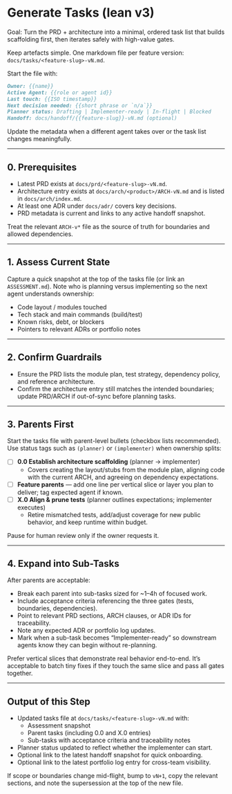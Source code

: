 # Generate Tasks (lean v3)

Goal: Turn the PRD + architecture into a minimal, ordered task list that builds scaffolding first, then iterates safely with high-value gates.

Keep artefacts simple. One markdown file per feature version: `docs/tasks/<feature-slug>-vN.md`.

Start the file with:

```md
Owner: {{name}}
Active Agent: {{role or agent id}}
Last touch: {{ISO timestamp}}
Next decision needed: {{short phrase or `n/a`}}
Planner status: Drafting | Implementer-ready | In-flight | Blocked
Handoff: docs/handoff/{{feature-slug}}-vN.md (optional)
```

Update the metadata when a different agent takes over or the task list changes meaningfully.

---

## 0. Prerequisites

- Latest PRD exists at `docs/prd/<feature-slug>-vN.md`.
- Architecture entry exists at `docs/arch/<product>/ARCH-vN.md` and is listed in `docs/arch/index.md`.
- At least one ADR under `docs/adr/` covers key decisions.
- PRD metadata is current and links to any active handoff snapshot.

Treat the relevant `ARCH-v*` file as the source of truth for boundaries and allowed dependencies.

---

## 1. Assess Current State

Capture a quick snapshot at the top of the tasks file (or link an `ASSESSMENT.md`). Note who is planning versus implementing so the next agent understands ownership:

- Code layout / modules touched
- Tech stack and main commands (build/test)
- Known risks, debt, or blockers
- Pointers to relevant ADRs or portfolio notes

---

## 2. Confirm Guardrails

- Ensure the PRD lists the module plan, test strategy, dependency policy, and reference architecture.
- Confirm the architecture entry still matches the intended boundaries; update PRD/ARCH if out-of-sync before planning tasks.

---

## 3. Parents First

Start the tasks file with parent-level bullets (checkbox lists recommended). Use status tags such as `(planner)` or `(implementer)` when ownership splits:

- [ ] **0.0 Establish architecture scaffolding** (planner -> implementer)
  - Covers creating the layout/stubs from the module plan, aligning code with the current ARCH, and agreeing on dependency expectations.
- [ ] **Feature parents** — add one line per vertical slice or layer you plan to deliver; tag expected agent if known.
- [ ] **X.0 Align & prune tests** (planner outlines expectations; implementer executes)
  - Retire mismatched tests, add/adjust coverage for new public behavior, and keep runtime within budget.

Pause for human review only if the owner requests it.

---

## 4. Expand into Sub-Tasks

After parents are acceptable:

- Break each parent into sub-tasks sized for ~1–4h of focused work.
- Include acceptance criteria referencing the three gates (tests, boundaries, dependencies).
- Point to relevant PRD sections, ARCH clauses, or ADR IDs for traceability.
- Note any expected ADR or portfolio log updates.
- Mark when a sub-task becomes “Implementer-ready” so downstream agents know they can begin without re-planning.

Prefer vertical slices that demonstrate real behavior end-to-end. It’s acceptable to batch tiny fixes if they touch the same slice and pass all gates together.

---

## Output of this Step

- Updated tasks file at `docs/tasks/<feature-slug>-vN.md` with:
  - Assessment snapshot
  - Parent tasks (including 0.0 and X.0 entries)
  - Sub-tasks with acceptance criteria and traceability notes
- Planner status updated to reflect whether the implementer can start.
- Optional link to the latest handoff snapshot for quick onboarding.
- Optional link to the latest portfolio log entry for cross-team visibility.

If scope or boundaries change mid-flight, bump to `vN+1`, copy the relevant sections, and note the supersession at the top of the new file.
